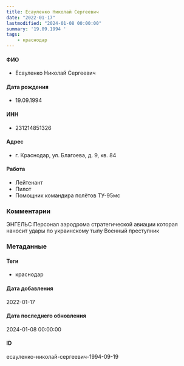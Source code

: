 ```yaml
---
title: Есауленко Николай Сергеевич
date: "2022-01-17"
lastmodified: "2024-01-08 00:00:00"
summary: '19.09.1994 '
tags: 
    - краснодар
---
```

<!--# pp1-->
<!--## Фигурант-->
<!--### Личные данные-->
#### ФИО
- Есауленко Николай Сергеевич
#### Дата рождения
- 19.09.1994
#### ИНН
- 231214851326
#### Адрес
- г. Краснодар, ул. Благоева, д. 9, кв. 84
#### Работа
- Лейтенант
- Пилот
- Помощник командира полётов ТУ-95мс
### Комментарии
ЭНГЕЛЬС
Персонал аэродрома стратегической авиации которая наносит удары по украинскому тылу
Военный преступник
### Метаданные
#### Теги
- краснодар
#### Дата добавления
2022-01-17
#### Дата последнего обновления
2024-01-08 00:00:00
#### ID
есауленко-николай-сергеевич-1994-09-19
<!--## END;-->
